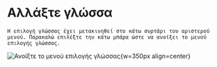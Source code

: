 # Αλλάξτε γλώσσα

```{note}
Η επιλογή γλώσσας έχει μετακινηθεί στο κάτω συρτάρι του αριστερού μενού. Παρακαλώ επιλέξτε την κάτω μπάρα ώστε να ανοίξει το μενού επιλογής γλώσσας.
```

![Ανοίξτε το μενού επιλογής γλώσσας](images/documentation_language_menu.png){w=350px align=center}
